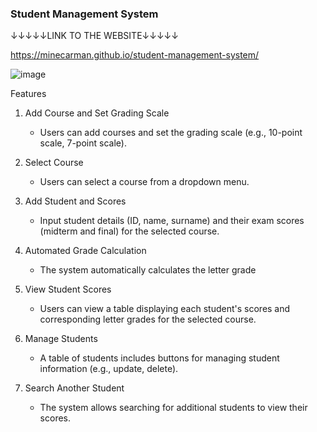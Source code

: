 ### **Student Management System**
↓↓↓↓↓LINK TO THE WEBSITE↓↓↓↓↓

https://minecarman.github.io/student-management-system/

![image](https://github.com/user-attachments/assets/fee95565-b26a-4995-ad67-efcc13c69ba4)


Features
1. Add Course and Set Grading Scale
    - Users can add courses and set the grading scale (e.g., 10-point scale, 7-point scale).

2. Select Course
    - Users can select a course from a dropdown menu.

3. Add Student and Scores
    - Input student details (ID, name, surname) and their exam scores (midterm and final) for the selected course.

4. Automated Grade Calculation
   - The system automatically calculates the letter grade 

5. View Student Scores
    - Users can view a table displaying each student's scores and corresponding letter grades for the selected course.

6. Manage Students
    - A table of students includes buttons for managing student information (e.g., update, delete).

7. Search Another Student
    - The system allows searching for additional students to view their scores.

